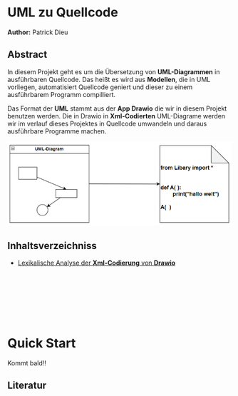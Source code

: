 # UML zu Quellcode
**Author:** Patrick Dieu
## Abstract

In diesem Projekt geht es um die Übersetzung von **UML-Diagrammen** in 
ausführbaren Quellcode. Das heißt es wird aus
**Modellen**, die in UML vorliegen, automatisiert Quellcode geniert und dieser zu einem ausführbarem Programm compilliert.

Das Format der **UML** stammt aus der **App Drawio** die wir in diesem Projekt benutzen werden.
Die in Drawio in **Xml-Codierten** UML-Diagrame werden wir im verlauf dieses Projektes in Quellcode umwandeln und daraus ausführbare Programme machen.

   
<img src="LexDrawio/Bilder/UMLtoCode.png" alt="drawing" style="width:650px;"/>



## Inhaltsverzeichniss


* [Lexikalische Analyse der **Xml-Codierung** von **Drawio**](LexDrawio)

<br></br><br></br><br></br>
 
# Quick Start

Kommt bald!!


## Literatur

